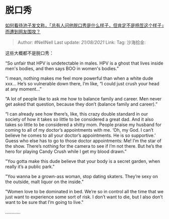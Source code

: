 # 脱口秀

[如何看待池子发文称，「总有人问他脱口秀是什么样子，但肯定不是杨笠这个样子」而遭到网友围攻？](https://www.zhihu.com/question/436555197/answer/1648640856)
> Author: #NellNell
> Last update: *21/08/2021*
> Link:
> Tag:
> 沙海拾金:

这些大概都不是脱口秀：

“So unfair that HPV is undetectable in males. HPV is a ghost that lives inside men's bodies, and then says BOO in women's bodies.”

“i mean, nothing makes me feel more powerful than when a white dude xxx... He’s so vulnerable down there, I’m like, “I could just crush your head at any moment…”

“A lot of people like to ask me how to balance family and career. Men never get asked that question, because they don’t (balance family and career).”

“I can already see how there’s, like, this crazy double standard in our society of how it takes so little to be considered a great dad. And it also takes so little to be considered a shitty mom. People praise my husband for coming to all of my doctor’s appointments with me. ‘Oh, my God. I can’t believe he comes to all your doctor’s appointments. He is so supportive.’ Guess who else has to go to those doctor appointments: Me! I’m the star of the show. There’s nothing for the camera to see if I’m not there. But he’s the hero for playing Candy Crush while I get my blood drawn.”

"You gotta make this dude believe that your body is a secret garden, when really it’s a public park."

"You wanna be a grown-ass woman, stop dating skaters. They’re sexy on the outside, malt liquor on the inside."

"Women love to be dominated in bed. We’re so in control all the time that we just want to experience some sort of risk. I don’t want to die, but I also don’t want to be sure that I’m going to live."

…………
